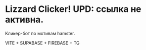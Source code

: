 # Lizzard Clicker! UPD: ссылка не активна.

Кликер-бот по мотивам hamster. 

VITE + SUPABASE + FIREBASE + TG

